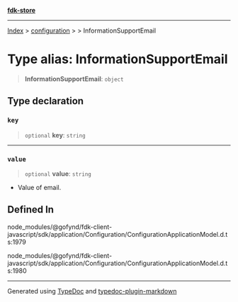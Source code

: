 [**fdk-store**](../../../README.md)
***

[Index](../../../API.md) > [configuration](../../README.md) > [<internal>](../README.md) > InformationSupportEmail

# Type alias: InformationSupportEmail

> **InformationSupportEmail**: `object`

## Type declaration

### `key`

> `optional` **key**: `string`

***

### `value`

> `optional` **value**: `string`

- Value of email.

## Defined In

node\_modules/@gofynd/fdk-client-javascript/sdk/application/Configuration/ConfigurationApplicationModel.d.ts:1979

node\_modules/@gofynd/fdk-client-javascript/sdk/application/Configuration/ConfigurationApplicationModel.d.ts:1980

***
Generated using [TypeDoc](https://typedoc.org/) and [typedoc-plugin-markdown](https://www.npmjs.com/package/typedoc-plugin-markdown)
